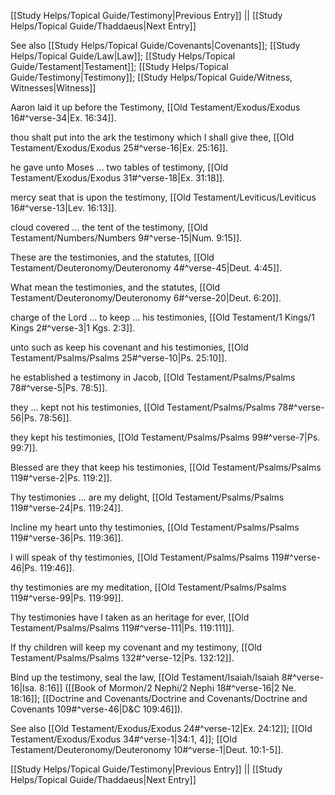 [[Study Helps/Topical Guide/Testimony|Previous Entry]]  ||  [[Study Helps/Topical Guide/Thaddaeus|Next Entry]]

 See also [[Study Helps/Topical Guide/Covenants|Covenants]]; [[Study Helps/Topical Guide/Law|Law]]; [[Study Helps/Topical Guide/Testament|Testament]]; [[Study Helps/Topical Guide/Testimony|Testimony]]; [[Study Helps/Topical Guide/Witness, Witnesses|Witness]]

 Aaron laid it up before the Testimony, [[Old Testament/Exodus/Exodus 16#^verse-34|Ex. 16:34]].

 thou shalt put into the ark the testimony which I shall give thee, [[Old Testament/Exodus/Exodus 25#^verse-16|Ex. 25:16]].

 he gave unto Moses ... two tables of testimony, [[Old Testament/Exodus/Exodus 31#^verse-18|Ex. 31:18]].

 mercy seat that is upon the testimony, [[Old Testament/Leviticus/Leviticus 16#^verse-13|Lev. 16:13]].

 cloud covered ... the tent of the testimony, [[Old Testament/Numbers/Numbers 9#^verse-15|Num. 9:15]].

 These are the testimonies, and the statutes, [[Old Testament/Deuteronomy/Deuteronomy 4#^verse-45|Deut. 4:45]].

 What mean the testimonies, and the statutes, [[Old Testament/Deuteronomy/Deuteronomy 6#^verse-20|Deut. 6:20]].

 charge of the Lord ... to keep ... his testimonies, [[Old Testament/1 Kings/1 Kings 2#^verse-3|1 Kgs. 2:3]].

 unto such as keep his covenant and his testimonies, [[Old Testament/Psalms/Psalms 25#^verse-10|Ps. 25:10]].

 he established a testimony in Jacob, [[Old Testament/Psalms/Psalms 78#^verse-5|Ps. 78:5]].

 they ... kept not his testimonies, [[Old Testament/Psalms/Psalms 78#^verse-56|Ps. 78:56]].

 they kept his testimonies, [[Old Testament/Psalms/Psalms 99#^verse-7|Ps. 99:7]].

 Blessed are they that keep his testimonies, [[Old Testament/Psalms/Psalms 119#^verse-2|Ps. 119:2]].

 Thy testimonies ... are my delight, [[Old Testament/Psalms/Psalms 119#^verse-24|Ps. 119:24]].

 Incline my heart unto thy testimonies, [[Old Testament/Psalms/Psalms 119#^verse-36|Ps. 119:36]].

 I will speak of thy testimonies, [[Old Testament/Psalms/Psalms 119#^verse-46|Ps. 119:46]].

 thy testimonies are my meditation, [[Old Testament/Psalms/Psalms 119#^verse-99|Ps. 119:99]].

 Thy testimonies have I taken as an heritage for ever, [[Old Testament/Psalms/Psalms 119#^verse-111|Ps. 119:111]].

 If thy children will keep my covenant and my testimony, [[Old Testament/Psalms/Psalms 132#^verse-12|Ps. 132:12]].

 Bind up the testimony, seal the law, [[Old Testament/Isaiah/Isaiah 8#^verse-16|Isa. 8:16]] ([[Book of Mormon/2 Nephi/2 Nephi 18#^verse-16|2 Ne. 18:16]]; [[Doctrine and Covenants/Doctrine and Covenants/Doctrine and Covenants 109#^verse-46|D&C 109:46]]).

 See also [[Old Testament/Exodus/Exodus 24#^verse-12|Ex. 24:12]]; [[Old Testament/Exodus/Exodus 34#^verse-1|34:1, 4]]; [[Old Testament/Deuteronomy/Deuteronomy 10#^verse-1|Deut. 10:1-5]].

[[Study Helps/Topical Guide/Testimony|Previous Entry]]  ||  [[Study Helps/Topical Guide/Thaddaeus|Next Entry]]